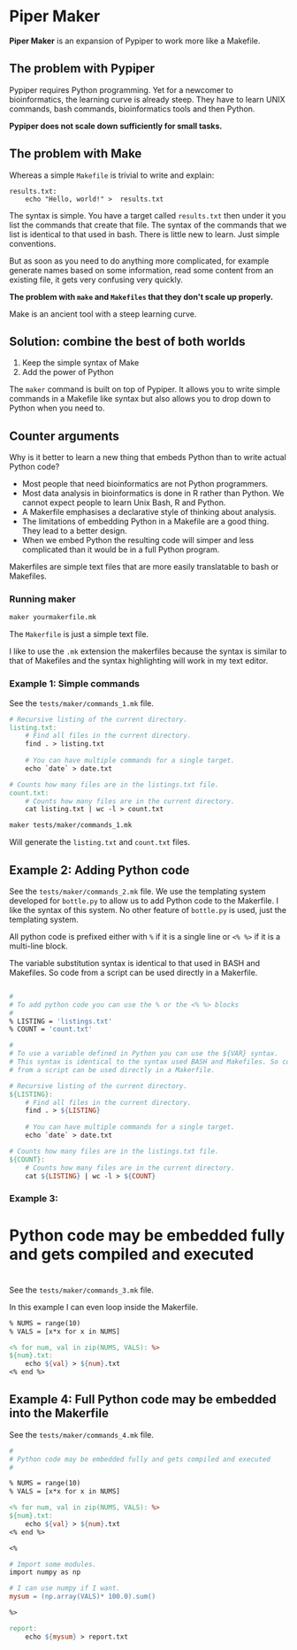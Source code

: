 # Piper Maker

**Piper Maker** is an expansion of Pypiper to work more like a Makefile.


## The problem with Pypiper

Pypiper requires Python programming. Yet for a newcomer to bioinformatics, 
the learning curve is already steep. They have to learn UNIX commands, bash commands, bioinformatics tools and then Python.

**Pypiper does not scale down sufficiently for small tasks.**

## The problem with Make

Whereas a simple `Makefile` is trivial to write and explain:

```
results.txt:
    echo "Hello, world!" >  results.txt
```

The syntax is simple. You have a target called `results.txt` then under it you list the commands that create that file. The syntax of the commands that we list is identical to that used in bash. There is little new to learn. Just simple conventions.

But as soon as you need to do anything more complicated, for example generate names based on some information, read some content from an existing file, it gets very confusing very quickly.

**The problem with `make` and `Makefiles` that they don't scale up properly.**


Make is an ancient tool with a steep learning curve.

## Solution: combine the best of both worlds

1. Keep the simple syntax of Make
2. Add the power of Python

The `maker` command is built on top of Pypiper. It allows you to write simple commands in a Makefile like syntax but also allows you to drop down to Python when you need to.

## Counter arguments

Why is it better to learn a new thing that embeds Python than to write actual Python code?

* Most people that need bioinformatics are not Python programmers.
* Most data analysis in bioinformatics is done in R rather than Python. We cannot expect people to learn Unix Bash, R and Python.
* A Makerfile emphasises a declarative style of thinking about analysis.
* The limitations of embedding Python in a Makefile are a good thing. They lead to a better design.
* When we embed Python the resulting code will simper and less complicated than it would be in a full Python program.

Makerfiles are simple text files that are more easily translatable to bash or Makefiles.

### Running maker
```bash
maker yourmakerfile.mk
```

The `Makerfile` is just a simple text file.

I like to use the `.mk` extension the makerfiles because the syntax is similar to that of Makefiles and the syntax highlighting will work in my text editor.

### Example 1: Simple commands

See the `tests/maker/commands_1.mk` file.

```makefile
# Recursive listing of the current directory.
listing.txt:
    # Find all files in the current directory.
    find . > listing.txt
    
    # You can have multiple commands for a single target.
    echo `date` > date.txt

# Counts how many files are in the listings.txt file.
count.txt:
    # Counts how many files are in the current directory.
    cat listing.txt | wc -l > count.txt
```

```bash
maker tests/maker/commands_1.mk
```

Will generate the `listing.txt` and `count.txt` files.

## Example 2: Adding Python code

See the `tests/maker/commands_2.mk` file. We use the templating system developed for `bottle.py` to allow us to add Python code to the Makerfile. I like the syntax of this system. No other feature of `bottle.py` is used, just the templating system.

All python code is prefixed either with `%` if it is a single line or `<% %>` if it is a multi-line block.

The variable substitution syntax is identical to that used in BASH and Makefiles. So code from a script can be used directly in a Makerfile.

```makefile

#
# To add python code you can use the % or the <% %> blocks
#
% LISTING = 'listings.txt'
% COUNT = 'count.txt'

#
# To use a variable defined in Python you can use the ${VAR} syntax.
# This syntax is identical to the syntax used BASH and Makefiles. So code
# from a script can be used directly in a Makerfile.

# Recursive listing of the current directory.
${LISTING}:
    # Find all files in the current directory.
    find . > ${LISTING}
    
    # You can have multiple commands for a single target.
    echo `date` > date.txt

# Counts how many files are in the listings.txt file.
${COUNT}:
    # Counts how many files are in the current directory.
    cat ${LISTING} | wc -l > ${COUNT}
```

### Example 3: 

#
# Python code may be embedded fully and gets compiled and executed
#

See the `tests/maker/commands_3.mk` file.

In this example I can even loop inside the Makerfile. 

```makefile
% NUMS = range(10)
% VALS = [x*x for x in NUMS]

<% for num, val in zip(NUMS, VALS): %>
${num}.txt:
	echo ${val} > ${num}.txt
<% end %>
```


## Example 4: Full Python code may be embedded into the Makerfile

See the `tests/maker/commands_4.mk` file.

```makefile
#
# Python code may be embedded fully and gets compiled and executed
#

% NUMS = range(10)
% VALS = [x*x for x in NUMS]

<% for num, val in zip(NUMS, VALS): %>
${num}.txt:
	echo ${val} > ${num}.txt
<% end %>

<%

# Import some modules.
import numpy as np

# I can use numpy if I want.
mysum = (np.array(VALS)* 100.0).sum()

%>

report:
	echo ${mysum} > report.txt
```




















